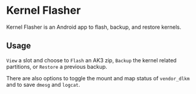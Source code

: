 # Kernel Flasher

Kernel Flasher is an Android app to flash, backup, and restore kernels.

## Usage

`View` a slot and choose to `Flash` an AK3 zip, `Backup` the kernel related partitions, or `Restore` a previous backup.

There are also options to toggle the mount and map status of `vendor_dlkm` and to save `dmesg` and `logcat`.
